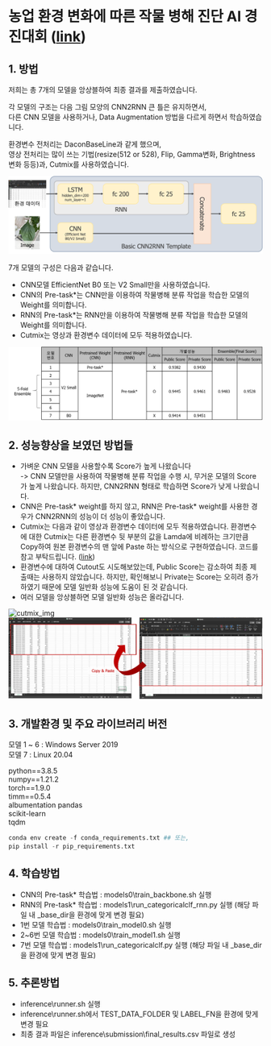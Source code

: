 # 농업 환경 변화에 따른 작물 병해 진단 AI 경진대회 ([link](https://dacon.io/competitions/official/235870/overview/description))

## 1. 방법  

저희는 총 7개의 모델을 앙상블하여 최종 결과를 제출하였습니다.  

각 모델의 구조는 다음 그림 모양의 CNN2RNN 큰 틀은 유지하면서,  
다른 CNN 모델을 사용하거나, Data Augmentation 방법을 다르게 하면서 학습하였습니다.  

환경변수 전처리는 DaconBaseLine과 같게 했으며,  
영상 전처리는 많이 쓰는 기법(resize(512 or 528), Flip, Gamma변화, Brightness 변화 등등)과, Cutmix를 사용하였습니다.  

![model_structure](./asset/model_structure.png)  

7개 모델의 구성은 다음과 같습니다.  

- CNN모델 EfficientNet B0 또는 V2 Small만을 사용하였습니다.  
- CNN의 Pre-task*는 CNN만을 이용하여 작물병해 분류 작업을 학습한 모델의 Weight를 의미합니다.  
- RNN의 Pre-task*는 RNN만을 이용하여 작물병해 분류 작업을 학습한 모델의 Weight를 의미합니다.  
- Cutmix는 영상과 환경변수 데이터에 모두 적용하였습니다.  

![model_list](./asset/model_list.png)  

## 2. 성능향상을 보였던 방법들  

- 가벼운 CNN 모델을 사용할수록 Score가 높게 나왔습니다  
   -> CNN 모델만을 사용하여 작물병해 분류 작업을 수행 시, 무거운 모델의 Score가 높게 나왔습니다. 하지만, CNN2RNN 형태로 학습하면 Score가 낮게 나왔습니다. 
- CNN은 Pre-task* weight를 하지 않고, RNN은 Pre-task* weight를 사용한 경우가 CNN2RNN의 성능이 더 성능이 좋았습니다. 
- Cutmix는 다음과 같이 영상과 환경변수 데이터에 모두 적용하였습니다.
 환경변수에 대한 Cutmix는 다른 환경변수 뒷 부분의 값을 Lamda에 비례하는 크기만큼 Copy하여 원본 환경변수의 맨 앞에 Paste 하는 방식으로 구현하였습니다. 
 코드를 참고 부탁드립니다.  ([link](https://github.com/hyunseoki/LG_plant_disease/blob/21001591a139a729ba2dce83493a2b2ced72cab1/models0/src/trainer.py#L91))
- 환경변수에 대하여 Cutout도 시도해보았는데, Public Score는 감소하여 최종 제출때는 사용하지 않았습니다. 하지만, 확인해보니 Private는 Score는 오히려 증가하였기 때문에 모델 일반화 성능에 도움이 된 것 같습니다. 
- 여러 모델을 앙상블하면 모델 일반화 성능은 올라갑니다.  

![cutmix_img](./asset/cutmix_image.png)  
![cutmix_tabular](./asset/cutmix_tabularData.png)  

## 3. 개발환경 및 주요 라이브러리 버전  

모델 1 ~ 6 : Windows Server 2019  
모델 7 : Linux 20.04  

python==3.8.5  
numpy==1.21.2  
torch==1.9.0  
timm==0.5.4  
albumentation
pandas  
scikit-learn  
tqdm  

```python
conda env create -f conda_requirements.txt ## 또는,
pip install -r pip_requirements.txt
```

## 4. 학습방법  

- CNN의 Pre-task* 학습법 : models0\train_backbone.sh 실행  
- RNN의 Pre-task* 학습법 : models1\run_categoricalclf_rnn.py 실행 (해당 파일 내 _base_dir을 환경에 맞게 변경 필요)
- 1번 모델 학습법 : models0\train_model0.sh 실행
- 2~6번 모델 학습법 : models0\train_model1.sh 실행
- 7번 모델 학습법 : models1\run_categoricalclf.py 실행 (해당 파일 내 _base_dir을 환경에 맞게 변경 필요)

## 5. 추론방법  

- inference\runner.sh 실행
- inference\runner.sh에서 TEST_DATA_FOLDER 및 LABEL_FN을 환경에 맞게 변경 필요
- 최종 결과 파일은 inference\submission\final_results.csv 파일로 생성
